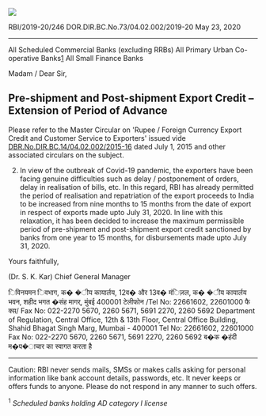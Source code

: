 ![](_page_0_Picture_0.jpeg)

RBI/2019-20/246 DOR.DIR.BC.No.73/04.02.002/2019-20 May 23, 2020

-------

All Scheduled Commercial Banks (excluding RRBs) All Primary Urban Co-operative Banks[1](#page-0-0) All Small Finance Banks

Madam / Dear Sir,

## **Pre-shipment and Post-shipment Export Credit – Extension of Period of Advance**

Please refer to the Master Circular on 'Rupee / Foreign Currency Export Credit and Customer Service to Exporters' issued vide [DBR.No.DIR.BC.14/04.02.002/2015-16](https://www.rbi.org.in/Scripts/NotificationUser.aspx?Id=9852&Mode=0) dated July 1, 2015 and other associated circulars on the subject.

2. In view of the outbreak of Covid-19 pandemic, the exporters have been facing genuine difficulties such as delay / postponement of orders, delay in realisation of bills, etc. In this regard, RBI has already permitted the period of realisation and repatriation of the export proceeds to India to be increased from nine months to 15 months from the date of export in respect of exports made upto July 31, 2020. In line with this relaxation, it has been decided to increase the maximum permissible period of pre-shipment and post-shipment export credit sanctioned by banks from one year to 15 months, for disbursements made upto July 31, 2020.

Yours faithfully,

(Dr. S. K. Kar) Chief General Manager

िविनयमन िवभाग, क� �ीय कायार्लय, 12व� और 13व� मंिज़ल, क� �ीय कायार्लय भवन, शहीद भगत �संह मागर्, मुंबई 400001 टेलीफोन /Tel No: 22661602, 22601000 फै क्स/ Fax No: 022-2270 5670, 2260 5671, 5691 2270, 2260 5692 Department of Regulation, Central Office, 12th & 13th Floor, Central Office Building, Shahid Bhagat Singh Marg, Mumbai - 400001 Tel No: 22661602, 22601000 Fax No: 022-2270 5670, 2260 5671, 5691 2270, 2260 5692 ब�क �हंदी म�प�ाचार का स्वागत करता है

-------------------------------------------------------------------------------------------------------------------------------------------------------------------------------------------------

Caution: RBI never sends mails, SMSs or makes calls asking for personal information like bank account details, passwords, etc. It never keeps or offers funds to anyone. Please do not respond in any manner to such offers.

<span id="page-0-0"></span><sup>1</sup> *Scheduled banks holding AD category I license*